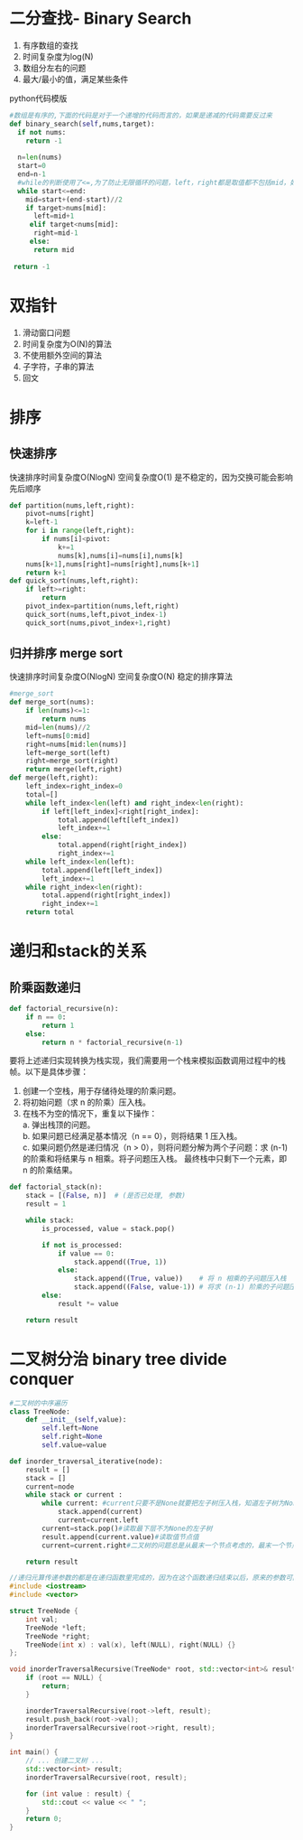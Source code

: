 # 二分查找- Binary Search  
1. 有序数组的查找  
1. 时间复杂度为log(N)  
1. 数组分左右的问题  
1. 最大/最小的值，满足某些条件  

python代码模版
```python
#数组是有序的,下面的代码是对于一个递增的代码而言的，如果是递减的代码需要反过来
def binary_search(self,nums,target):
  if not nums:
    return -1
  
  n=len(nums)
  start=0
  end=n-1
  #while的判断使用了<=,为了防止无限循环的问题，left，right都是取值都不包括mid，如果left，right需要取mid，则判断语句需要取掉=
  while start<=end:
    mid=start+(end-start)//2
    if target>nums[mid]:
      left=mid+1
     elif target<nums[mid]:
      right=mid-1
     else:
      return mid
 
 return -1
```
# 双指针
1. 滑动窗口问题
2. 时间复杂度为O(N)的算法
3. 不使用额外空间的算法
4. 子字符，子串的算法
5. 回文


# 排序
## 快速排序
快速排序时间复杂度O(NlogN)
空间复杂度O(1)
是不稳定的，因为交换可能会影响先后顺序
```python 
def partition(nums,left,right):
    pivot=nums[right]
    k=left-1
    for i in range(left,right):
        if nums[i]<pivot:
            k+=1
            nums[k],nums[i]=nums[i],nums[k]
    nums[k+1],nums[right]=nums[right],nums[k+1]
    return k+1
def quick_sort(nums,left,right):
    if left>=right:
        return
    pivot_index=partition(nums,left,right)
    quick_sort(nums,left,pivot_index-1)
    quick_sort(nums,pivot_index+1,right)
```
## 归并排序 merge sort
快速排序时间复杂度O(NlogN)
空间复杂度O(N)
稳定的排序算法
```python
#merge_sort
def merge_sort(nums):
    if len(nums)<=1:
        return nums
    mid=len(nums)//2
    left=nums[0:mid]
    right=nums[mid:len(nums)]
    left=merge_sort(left)
    right=merge_sort(right)
    return merge(left,right)
def merge(left,right):
    left_index=right_index=0
    total=[]
    while left_index<len(left) and right_index<len(right):
        if left[left_index]<right[right_index]:
            total.append(left[left_index])
            left_index+=1
        else:
            total.append(right[right_index])
            right_index+=1
    while left_index<len(left):
        total.append(left[left_index])
        left_index+=1
    while right_index<len(right):
        total.append(right[right_index])
        right_index+=1
    return total
```
# 递归和stack的关系
## 阶乘函数递归
```python
def factorial_recursive(n):
    if n == 0:
        return 1
    else:
        return n * factorial_recursive(n-1)
```
要将上述递归实现转换为栈实现，我们需要用一个栈来模拟函数调用过程中的栈帧。以下是具体步骤：

1. 创建一个空栈，用于存储待处理的阶乘问题。
2. 将初始问题（求 n 的阶乘）压入栈。
3. 在栈不为空的情况下，重复以下操作：  
  a. 弹出栈顶的问题。  
  b. 如果问题已经满足基本情况（n == 0），则将结果 1 压入栈。  
  c. 如果问题仍然是递归情况（n > 0），则将问题分解为两个子问题：求 (n-1) 的阶乘和将结果与 n 相乘。将子问题压入栈。
最终栈中只剩下一个元素，即 n 的阶乘结果。

```python 
def factorial_stack(n):
    stack = [(False, n)]  # (是否已处理, 参数)
    result = 1

    while stack:
        is_processed, value = stack.pop()

        if not is_processed:
            if value == 0:
                stack.append((True, 1))
            else:
                stack.append((True, value))    # 将 n 相乘的子问题压入栈
                stack.append((False, value-1)) # 将求 (n-1) 阶乘的子问题压入栈
        else:
            result *= value

    return result
```

# 二叉树分治 binary tree divide conquer
```python
#二叉树的中序遍历
class TreeNode:
    def __init__(self,value):
        self.left=None
        self.right=None
        self.value=value

def inorder_traversal_iterative(node):
    result = []
    stack = []
    current=node
    while stack or current :
        while current: #current只要不是None就要把左子树压入栈，知道左子树为None
            stack.append(current)
            current=current.left
        current=stack.pop()#读取最下层不为None的左子树
        result.append(current.value)#读取值节点值
        current=current.right#二叉树的问题总是从最末一个节点考虑的，最末一个节点的左右子树都为None

    return result
```
```c++
//递归元算传递参数的都是在递归函数里完成的，因为在这个函数递归结束以后，原来的参数可能还需要继续进行计算，不能提前更新
#include <iostream>
#include <vector>

struct TreeNode {
    int val;
    TreeNode *left;
    TreeNode *right;
    TreeNode(int x) : val(x), left(NULL), right(NULL) {}
};

void inorderTraversalRecursive(TreeNode* root, std::vector<int>& result) {
    if (root == NULL) {
        return;
    }

    inorderTraversalRecursive(root->left, result);
    result.push_back(root->val);
    inorderTraversalRecursive(root->right, result);
}

int main() {
    // ... 创建二叉树 ...
    std::vector<int> result;
    inorderTraversalRecursive(root, result);

    for (int value : result) {
        std::cout << value << " ";
    }
    return 0;
}
```

    

    
